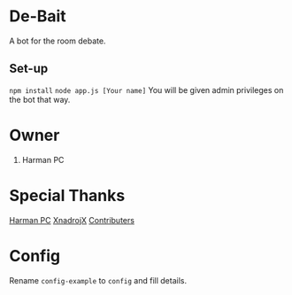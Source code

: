 # De-Bait
A bot for the room debate.

Set-up
------
``npm install``
``node app.js [Your name]``
You will be given admin privileges on the bot that way.
# Owner
1) Harman PC

# Special Thanks
[Harman PC](https://github.com/HarmanPC)
[XnadrojX](https://github.com/JordanLow)
[Contributers](https://github.com/HarmanPC/harm-bot/graphs/contributors)


# Config
Rename `config-example` to `config` and fill details.
